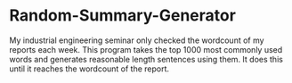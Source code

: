 # Random-Summary-Generator
My industrial engineering seminar only checked the wordcount of my reports each week. This program takes the top 1000 most commonly used words and generates reasonable length sentences using them. It does this until it reaches the wordcount of the report. 
